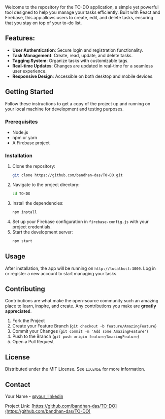 Welcome to the repository for the TO-DO application, a simple yet powerful tool designed to help you manage your tasks efficiently. Built with React and Firebase, this app allows users to create, edit, and delete tasks, ensuring that you stay on top of your to-do list.

## Features:

- **User Authentication**: Secure login and registration functionality.
- **Task Management**: Create, read, update, and delete tasks.
- **Tagging System**: Organize tasks with customizable tags.
- **Real-time Updates**: Changes are updated in real-time for a seamless user experience.
- **Responsive Design**: Accessible on both desktop and mobile devices.

## Getting Started

Follow these instructions to get a copy of the project up and running on your local machine for development and testing purposes.

### Prerequisites

- Node.js
- npm or yarn
- A Firebase project

### Installation

1. Clone the repository:
   ```sh
   git clone https://github.com/bandhan-das/TO-DO.git
   ```
2. Navigate to the project directory:
   ```sh
   cd TO-DO
   ```
3. Install the dependencies:
   ```sh
   npm install
   ```
4. Set up your Firebase configuration in `firebase-config.js` with your project credentials.
5. Start the development server:
   ```sh
   npm start
   ```

## Usage

After installation, the app will be running on `http://localhost:3000`. Log in or register a new account to start managing your tasks.

## Contributing

Contributions are what make the open-source community such an amazing place to learn, inspire, and create. Any contributions you make are **greatly appreciated**.

1. Fork the Project
2. Create your Feature Branch (`git checkout -b feature/AmazingFeature`)
3. Commit your Changes (`git commit -m 'Add some AmazingFeature'`)
4. Push to the Branch (`git push origin feature/AmazingFeature`)
5. Open a Pull Request

## License

Distributed under the MIT License. See `LICENSE` for more information.

## Contact

Your Name - [@your_linkedin](https://www.linkedin.com/in/bandhan-das-bd/)

Project Link: [https://github.com/bandhan-das/TO-DO](https://github.com/bandhan-das/TO-DO)
